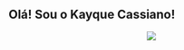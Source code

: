 ## Olá! Sou o Kayque Cassiano!

<p align="center">
  <img src="https://github-readme-stats.vercel.app/api?username=Kayque-Cassiano&show=prs_merged,prs_merged_percentage&show_icons=true&theme=aura" />
</p>
